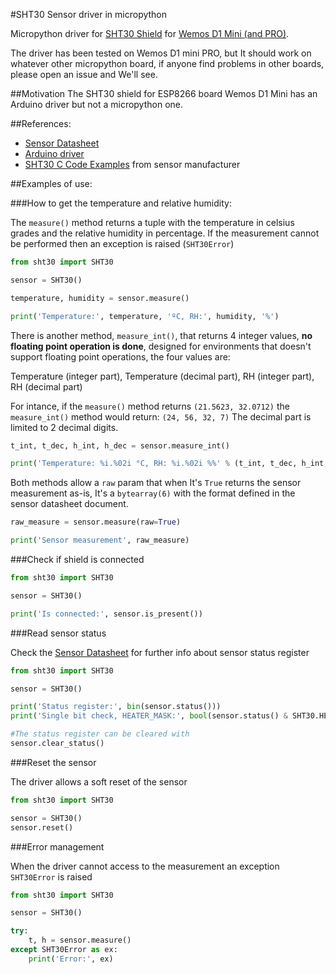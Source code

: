 #SHT30 Sensor driver in micropython

Micropython driver for [SHT30 Shield](https://www.wemos.cc/product/sht30-shield.html) for [Wemos D1 Mini (and PRO)](https://www.wemos.cc/product/d1-mini-pro.html).

The driver has been tested on Wemos D1 mini PRO, but It should work on whatever other micropython board, if anyone find problems in other boards, please open an issue and We'll see.

##Motivation
The SHT30 shield for ESP8266 board Wemos D1 Mini has an Arduino driver but not a micropython one.

##References:

* [Sensor Datasheet](https://www.sensirion.com/fileadmin/user_upload/customers/sensirion/Dokumente/2_Humidity_Sensors/Sensirion_Humidity_Sensors_SHT3x_Datasheet_digital.pdf)
* [Arduino driver](https://github.com/wemos/WEMOS_SHT3x_Arduino_Library)
* [SHT30 C Code Examples](https://www.sensirion.com/fileadmin/user_upload/customers/sensirion/Dokumente/11_Sample_Codes_Software/Humidity_Sensors/Sensirion_Humidity_Sensors_SHT3x_Sample_Code_V2.pdf) from sensor manufacturer

##Examples of use:

###How to get the temperature and relative humidity:

The `measure()` method returns a tuple with the temperature in celsius grades and the relative humidity in percentage. If the measurement cannot be performed then an exception is raised (`SHT30Error`)

```python
from sht30 import SHT30

sensor = SHT30()

temperature, humidity = sensor.measure()

print('Temperature:', temperature, 'ºC, RH:', humidity, '%')
```

There is another method, `measure_int()`, that returns 4 integer values, **no floating point operation is done**, designed for environments that doesn't support floating point operations, the four values are:

Temperature (integer part), Temperature (decimal part), RH (integer part), RH (decimal part)

For intance, if the `measure()` method returns `(21.5623, 32.0712)` the `measure_int()` method would return: `(24, 56, 32, 7)` The decimal part is limited to 2 decimal digits.

```python
t_int, t_dec, h_int, h_dec = sensor.measure_int()

print('Temperature: %i.%02i °C, RH: %i.%02i %%' % (t_int, t_dec, h_int, h_dec))
```

Both methods allow a `raw` param that when It's `True` returns the sensor measurement as-is, It's a `bytearray(6)` with the format defined in the sensor datasheet document.

```python
raw_measure = sensor.measure(raw=True)

print('Sensor measurement', raw_measure)
```

###Check if shield is connected

```python
from sht30 import SHT30

sensor = SHT30()

print('Is connected:', sensor.is_present())

```

###Read sensor status

Check the [Sensor Datasheet](https://www.sensirion.com/fileadmin/user_upload/customers/sensirion/Dokumente/2_Humidity_Sensors/Sensirion_Humidity_Sensors_SHT3x_Datasheet_digital.pdf) for further info about sensor status register
```python
from sht30 import SHT30

sensor = SHT30()

print('Status register:', bin(sensor.status()))
print('Single bit check, HEATER_MASK:', bool(sensor.status() & SHT30.HEATER_MASK))

#The status register can be cleared with
sensor.clear_status()

```


###Reset the sensor

The driver allows a soft reset of the sensor

```python
from sht30 import SHT30

sensor = SHT30()
sensor.reset()

```



###Error management

When the driver cannot access to the measurement an exception `SHT30Error` is raised

```python
from sht30 import SHT30

sensor = SHT30()

try:
    t, h = sensor.measure()
except SHT30Error as ex:
    print('Error:', ex)


```
